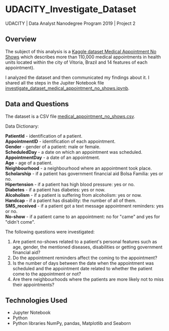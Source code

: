 # UDACITY_Investigate_Dataset
UDACITY | Data Analyst Nanodegree Program 2019 | Project 2

## Overview

The subject of this analysis is a [Kaggle dataset Medical Appointment No Shows](https://www.kaggle.com/joniarroba/noshowappointments) which describes more than 110,000 medical appointments in health units located within the city of Vitoria, Brazil and 14 features of each appointment).

I analyzed the dataset and then communicated my findings about it. I shared all the steps in the Jupiter Notebook file  [investigate_dataset_medical_appointment_no_shows.ipynb](https://github.com/aquamila/UDACITY_Investigate_Dataset/blob/master/investigate_dataset_medical_appointment_no_shows.ipynb).

## Data and Questions

The dataset is a CSV file [medical_appointment_no_shows.csv](https://github.com/aquamila/UDACITY_Investigate_Dataset/blob/master/medical_appointment_no_shows.csv). 

Data Dictionary:

__PatientId__ - identification of a patient.  
__AppointmentID__ - identification of each appointment.  
__Gender__ - gender of a patient: male or female.  
__ScheduledDay__ - a date on which an appointment was scheduled.  
__AppointmentDay__ - a date of an appointment.  
__Age__ - age of a patient.  
__Neighbourhood__ - a neighbourhood where an appointment took place.  
__Scholarship__ - if a patient has government financial aid Bolsa Familia: yes or no.  
__Hipertension__ - if a patient has high blood pressure: yes or no.  
__Diabetes__ - if a patient has diabetes: yes or now.  
__Alcoholism__ - if a patient is suffering from alcoholism: yes or now.  
__Handcap__ - if a patient has disability: the number of all of them.  
__SMS_received__ - if a patient got a text message appointment reminders: yes or no.  
__No-show__ - if a patient came to an appointment: no for "came" and yes for "didn't come".  

The following questions were investigated:   
 
1. Are patient no-shows related to a patient's personal features such as age, gender, the mentioned diseases, disabilities or getting government financial aid?
2. Do the appointment reminders affect the coming to the appointment?
3. Is the number of days between the date when the appointment was scheduled and the appointment date related to whether the patient come to the appointment or not?
4. Are there neighbourhoods where the patients are more likely not to miss their appointments?

## Technologies Used

- Jupyter Notebook
- Python 
- Python libraries NumPy, pandas, Matplotlib and Seaborn

